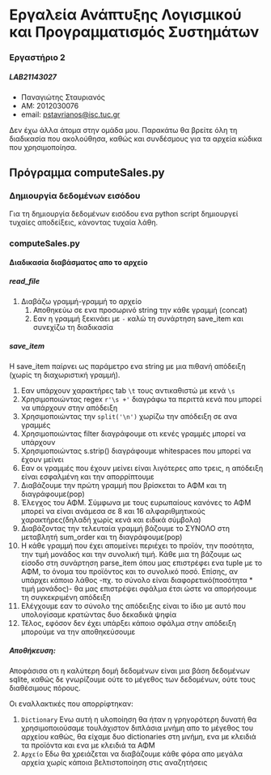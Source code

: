 <!-- title My Report Title -->

# Εργαλεία Ανάπτυξης Λογισμικού και Προγραμματισμός Συστημάτων
### Εργαστήριο 2
<!-- section -->

##### LAB21143027
- Παναγιώτης Σταυριανός
- ΑΜ: 2012030076
- email: pstavrianos@isc.tuc.gr

Δεν έχω άλλα άτομα στην ομάδα μου.
Παρακάτω θα βρείτε όλη τη διαδικασία που ακολούθησα,
καθώς και συνδέσμους για τα αρχεία κώδικα που χρησιμοποίησα.

<!-- !section -->

<!-- title Εργαστήριο 2 -->
## Πρόγραμμα computeSales.py


### Δημιουργία δεδομένων εισόδου
Για τη δημιουργία δεδομένων εισόδου ενα python script δημιουργεί τυχαίες αποδείξεις, κάνοντας τυχαία λάθη.

### computeSales.py
#### Διαδικασία διαβάσματος απο το αρχείο
##### read_file
1. Διαβάζω γραμμή-γραμμή το αρχείο
    1. Αποθηκεύω σε ενα προσωρινό string την κάθε γραμμή (concat)
    2. Εαν η γραμμή ξεκινάει με `-` καλώ τη συνάρτηση save_item και συνεχίζω τη διαδικασία 
    
    
##### save_item

Η save_item παίρνει ως παράμετρο ενα string με μια πιθανή απόδειξη (χωρίς τη διαχωριστική γραμμή).

1. Εαν υπάρχουν χαρακτήρες tab `\t` τους αντικαθιστώ με κενά `\s`
2. Χρησιμοποιώντας regex `r'\s +'` διαγράφω τα περιττά κενά που μπορεί να υπάρχουν στην απόδειξη
3. Χρησιμοποιώντας την `split('\n')` χωρίζω την απόδειξη σε ανα γραμμές
4. Χρησιμοποιώντας filter διαγράφουμε οτι κενές γραμμές μπορεί να υπάρχουν
5. Χρησιμοποιώντας s.strip() διαγράφουμε whitespaces που μπορεί να έχουν μείνει
6. Εαν οι γραμμές που έχουν μείνει είναι λιγότερες απο τρεις, η απόδειξη είναι εσφαλμένη και την απορρίπτουμε
7. Διαβάζουμε την πρώτη γραμμή που βρίσκεται το ΑΦΜ και τη διαγράφουμε(pop)
8. Έλεγχος του ΑΦΜ. Σύμφωνα με τους ευρωπαίους κανόνες το ΑΦΜ μπορεί να είναι ανάμεσα σε 8 και 16 αλφαριθμητικούς χαρακτήρες(δηλαδή χωρίς κενά και ειδικά σύμβολα)
9. Διαβάζοντας την τελευταία γραμμή βάζουμε το ΣΥΝΟΛΟ στη μεταβλητή sum_order και τη διαγράφουμε(pop)
10. Η κάθε γραμμή που έχει απομείνει περιέχει το προϊόν, την ποσότητα, την τιμή μονάδος και την συνολική τιμή.
Κάθε μια τη βάζουμε ως είσοδο στη συνάρτηση parse_item όπου μας επιστρέφει ενα tuple με το ΑΦΜ, το όνομα του προϊόντος και
το συνολικό ποσό. Επίσης, αν υπάρχει κάποιο λάθος -πχ. το σύνολο είναι διαφορετικό(ποσότητα * τιμή μονάδος)- θα μας επιστρέψει σφάλμα έτσι ώστε να
απορήσουμε τη συγκεκριμένη απόδειξη
11. Ελέγχουμε εαν το σύνολο της απόδειξης είναι το ίδιο με αυτό που υπολογίσαμε κρατώντας δυο δεκαδικά ψηφία
12. Τέλος, εφόσον δεν έχει υπάρξει κάποιο σφάλμα στην απόδειξη μπορούμε να την αποθηκεύσουμε
 
##### Αποθήκευση:
Αποφάσισα οτι η καλύτερη δομή δεδομένων είναι μια βάση δεδομένων sqlite, καθώς δε γνωρίζουμε ούτε το μέγεθος των
δεδομένων, ούτε τους διαθέσιμους πόρους.


Οι εναλλακτικές που απορρίφτηκαν:

1. `Dictionary` Ενω αυτή η υλοποίηση θα ήταν η γρηγορότερη δυνατή θα χρησιμοποιούσαμε τουλάχιστον διπλάσια μνήμη απο
το μέγεθος του αρχείου καθώς, θα είχαμε δυο dictionaries στη μνήμη, ενα με κλειδιά τα προϊόντα και ενα με κλειδιά τα ΑΦΜ
2. `Αρχείο` Εδω θα χρειάζεται να διαβάζουμε κάθε φόρα απο μεγάλα αρχεία χωρίς κάποια βελτιστοποίηση στις αναζητήσεις 
 
<!-- !section -->